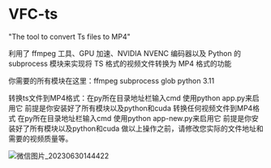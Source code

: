 # VFC-ts
 "The tool to convert Ts files to MP4"

利用了 ffmpeg 工具、GPU 加速、NVIDIA NVENC 编码器以及 Python 的 subprocess 模块来实现将 TS 格式的视频文件转换为 MP4 格式的功能

你需要的所有模块在这里：ffmpeg subprocess glob
python 3.11

转换ts文件到MP4格式：在py所在目录地址栏输入cmd 使用python app.py来启用它 前提是你安装好了所有模块以及python和cuda
转换任何视频文件到MP4格式 在py所在目录地址栏输入cmd 使用python app-new.py来启用它 前提是你安装好了所有模块以及python和cuda
做以上操作之前，请修改您实际的文件地址和需要的视频质量等。

![微信图片_20230630144422](https://github.com/cfagafaga/VFC-ts/assets/133721525/9e050ec7-d91c-4e62-955d-401ee4c9bcb0)
